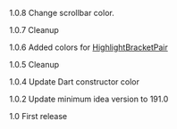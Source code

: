1.0.8
Change scrollbar color.

1.0.7
Cleanup

1.0.6
Added colors for [HighlightBracketPair](https://github.com/Rasarts/HighlightBracketPair/blob/HighlightLinesWithBraces/HighlightBracketPair-1.1.2.jar)

1.0.5
Cleanup

1.0.4
Update Dart constructor color

1.0.2
Update minimum idea version to 191.0

1.0
First release
